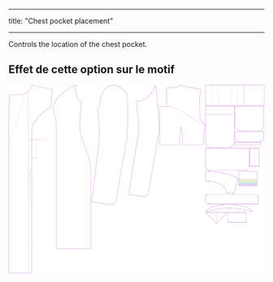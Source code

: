 - - -
title: "Chest pocket placement"
- - -

Controls the location of the chest pocket.

## Effet de cette option sur le motif

![Cette image montre l'effet de cette option en superposant plusieurs variantes qui ont une valeur différente pour cette option](carlita_chestpocketplacement_sample.svg "Effet de cette option sur le modèle")
